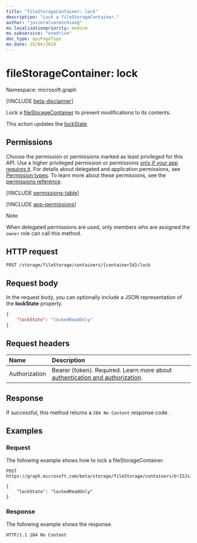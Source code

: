 ```yaml
---
title: "fileStorageContainer: lock"
description: "Lock a fileStorageContainer."
author: "javieralvarezchiang"
ms.localizationpriority: medium
ms.subservice: "onedrive"
doc_type: apiPageType
ms.date: 10/04/2024
---
```


# fileStorageContainer: lock

Namespace: microsoft.graph

[!INCLUDE [beta-disclaimer](../../includes/beta-disclaimer.md)]

Lock a [fileStorageContainer](../resources/filestoragecontainer.md) to prevent modifications to its contents.

This action updates the [lockState](../resources/enums.md#sitelockstate-values).

## Permissions

Choose the permission or permissions marked as least privileged for this API. Use a higher privileged permission or permissions [only if your app requires it](/graph/permissions-overview#best-practices-for-using-microsoft-graph-permissions). For details about delegated and application permissions, see [Permission types](/graph/permissions-overview#permission-types). To learn more about these permissions, see the [permissions reference](/graph/permissions-reference).

<!-- { "blockType": "permissions", "name": "filestoragecontainer_lock" } -->
[!INCLUDE [permissions-table](../includes/permissions/filestoragecontainer-lock-permissions.md)]

[!INCLUDE [app-permissions](../includes/sharepoint-embedded-app-permissions.md)]

> [!NOTE]
> When delegated permissions are used, only members who are assigned the `owner` role can call this method.

## HTTP request

``` http
POST /storage/fileStorage/containers/{containerId}/lock
```

## Request body
In the request body, you can optionally include a JSON representation of the **lockState** property.

```json
{
    "lockState": "lockedReadOnly"
}
```

## Request headers
|Name|Description|
|:---|:---|
|Authorization|Bearer {token}. Required. Learn more about [authentication and authorization](/graph/auth/auth-concepts).|

## Response

If successful, this method returns a `204 No Content` response code.

## Examples

### Request
The following example shows how to lock a fileStorageContainer.

``` http
POST https://graph.microsoft.com/beta/storage/fileStorage/containers/b!ISJs1WRro0y0EWgkUYcktDa0mE8zSlFEqFzqRn70Zwp1CEtDEBZgQICPkRbil_5Z/lock

{
    "lockState": "lockedReadOnly"
}
```

### Response
The following example shows the response.

``` http
HTTP/1.1 204 No Content
```

